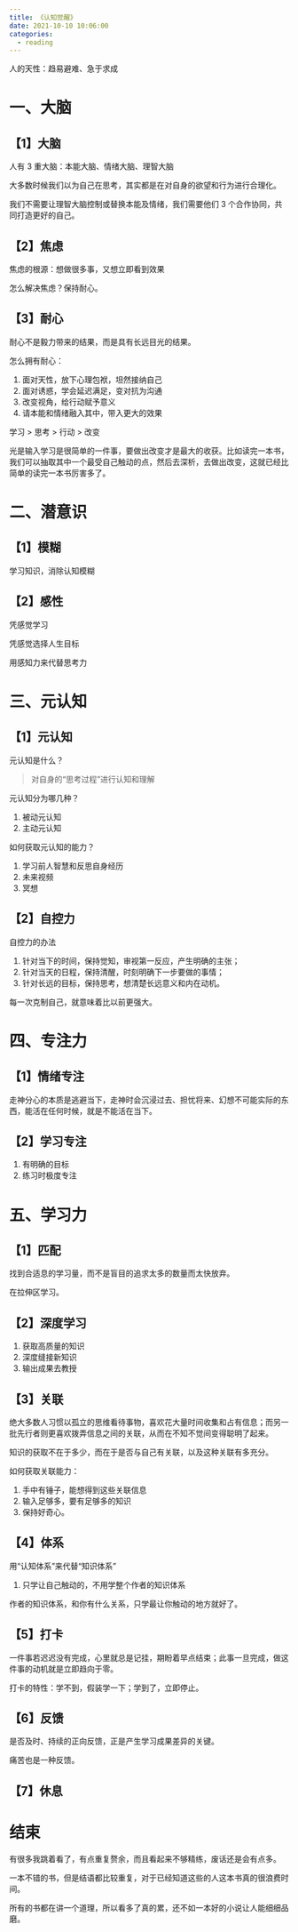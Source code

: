 ```yaml
---
title: 《认知觉醒》
date: 2021-10-10 10:06:00
categories:
  - reading
---
```


人的天性：趋易避难、急于求成

# 一、大脑

## 【1】大脑

人有 3 重大脑：本能大脑、情绪大脑、理智大脑

大多数时候我们以为自己在思考，其实都是在对自身的欲望和行为进行合理化。

我们不需要让理智大脑控制或替换本能及情绪，我们需要他们 3 个合作协同，共同打造更好的自己。

## 【2】焦虑

焦虑的根源：想做很多事，又想立即看到效果

怎么解决焦虑？保持耐心。

## 【3】耐心

耐心不是毅力带来的结果，而是具有长远目光的结果。

怎么拥有耐心：

1. 面对天性，放下心理包袱，坦然接纳自己
2. 面对诱惑，学会延迟满足，变对抗为沟通
3. 改变视角，给行动赋予意义
4. 请本能和情绪融入其中，带入更大的效果

学习 > 思考 > 行动 > 改变

光是输入学习是很简单的一件事，要做出改变才是最大的收获。比如读完一本书，我们可以抽取其中一个最受自己触动的点，然后去深析，去做出改变，这就已经比简单的读完一本书厉害多了。

# 二、潜意识

## 【1】模糊

学习知识，消除认知模糊

## 【2】感性

凭感觉学习

凭感觉选择人生目标

用感知力来代替思考力

# 三、元认知

## 【1】元认知

元认知是什么？

> 对自身的“思考过程”进行认知和理解

元认知分为哪几种？

1. 被动元认知
2. 主动元认知

如何获取元认知的能力？

1. 学习前人智慧和反思自身经历
2. 未来视频
3. 冥想

## 【2】自控力

自控力的办法

1. 针对当下的时间，保持觉知，审视第一反应，产生明确的主张；
2. 针对当天的日程，保持清醒，时刻明确下一步要做的事情；
3. 针对长远的目标，保持思考，想清楚长远意义和内在动机。

每一次克制自己，就意味着比以前更强大。

# 四、专注力

## 【1】情绪专注

走神分心的本质是逃避当下，走神时会沉浸过去、担忧将来、幻想不可能实际的东西，能活在任何时候，就是不能活在当下。

## 【2】学习专注

1. 有明确的目标
2. 练习时极度专注

# 五、学习力

## 【1】匹配

找到合适息的学习量，而不是盲目的追求太多的数量而太快放弃。

在拉伸区学习。

## 【2】深度学习

1. 获取高质量的知识
2. 深度缝接新知识
3. 输出成果去教授

## 【3】关联

绝大多数人习惯以孤立的思维看待事物，喜欢花大量时间收集和占有信息；而另一批先行者则更喜欢拨弄信息之间的关联，从而在不知不觉间变得聪明了起来。

知识的获取不在于多少，而在于是否与自己有关联，以及这种关联有多充分。

如何获取关联能力：

1. 手中有锤子，能想得到这些关联信息
2. 输入足够多，要有足够多的知识
3. 保持好奇心。

## 【4】体系

用“认知体系”来代替“知识体系”

1. 只学让自己触动的，不用学整个作者的知识体系

作者的知识体系，和你有什么关系，只学最让你触动的地方就好了。

## 【5】打卡

一件事若迟迟没有完成，心里就总是记挂，期盼着早点结束；此事一旦完成，做这件事的动机就是立即趋向于零。

打卡的特性：学不到，假装学一下；学到了，立即停止。

## 【6】反馈

是否及时、持续的正向反馈，正是产生学习成果差异的关键。

痛苦也是一种反馈。

## 【7】休息

# 结束

有很多我跳着看了，有点重复赘余，而且看起来不够精练，废话还是会有点多。

一本不错的书，但是结语都比较重复，对于已经知道这些的人这本书真的很浪费时间。

所有的书都在讲一个道理，所以看多了真的累，还不如一本好的小说让人能细细品磨。
